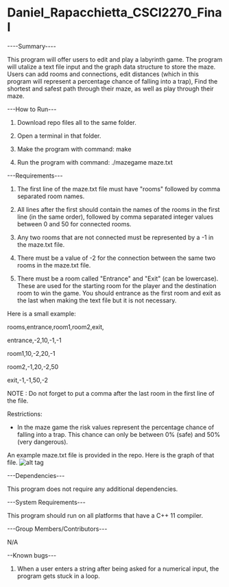 # Daniel_Rapacchietta_CSCI2270_Final

----Summary----

This program will offer users to edit and play a labyrinth game. The program will utalize a text file input and the graph data structure to store the maze. Users can add rooms and connections, edit distances (which in this program will represent a percentage chance of falling into a trap), Find the shortest and safest path through their maze, as well as play through their maze.

---How to Run---

1.	Download repo files all to the same folder.

2.	Open a terminal in that folder.

3. Make the program with command: make

4. Run the program with command: ./mazegame maze.txt

---Requirements---

1. The first line of the maze.txt file must have "rooms" followed by comma separated room names.

2. All lines after the first should contain the names of the rooms in the first line (in the same order),
followed by comma separated integer values between 0 and 50 for connected rooms.


3. Any two rooms that are not connected must be represented by a -1 in the maze.txt file.


4. There must be a value of -2 for the connection between the same two rooms in the maze.txt file.

5. There must be a room called "Entrance" and "Exit" (can be lowercase). These are used for the starting room for the player and the destination room to win the game. You should entrance as the first room and exit as the last when making the text file but it is not necessary.

Here is a small example:

rooms,entrance,room1,room2,exit,

entrance,-2,10,-1,-1

room1,10,-2,20,-1

room2,-1,20,-2,50

exit,-1,-1,50,-2

NOTE : Do not forget to put a comma after the last room in the first line of the file. 

Restrictions:
- In the maze game the risk values represent the percentage chance of falling into a trap. This chance can only be 
between 0% (safe) and 50% (very dangerous).

An example maze.txt file is provided in the repo. Here is the graph of that file.
![alt tag](https://raw.github.com/dara1429/Rapacchietta_CSCI2270_FinalProject/master/finalproject/maze.jpg)

---Dependencies---

This program does not require any additional dependencies.

---System Requirements---

This program should run on all platforms that have a C++ 11 compiler.

---Group Members/Contributors---

N/A

--Known bugs---

1. When a user enters a string after being asked for a numerical input, the program gets stuck in a loop.
